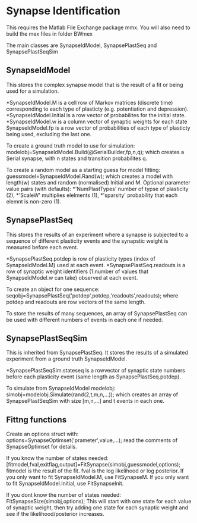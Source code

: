 Synapse Identification
======================

This requires the Matlab File Exchange package mmx.
You will also need to build the mex files in folder BWmex

The main classes are SynapseIdModel, SynapsePlastSeq and SynapsePlastSeqSim

SynapseIdModel
--------------

This stores the complex synapse model that is the result of a fit 
or being used for a simulation.

*SynapseIdModel.M is a cell row of Markov matrices (discrete time) 
corresponding to each type of plasticty (e.g. potentiation and depression).
*SynapseIdModel.Initial is a row vector of probabilites for the initial state.
*SynapseIdModel.w is a column vector of synaptic weights for each state
SynapseIdModel.fp is a row vector of probabilities of each type of plasticty
being used, excluding the last one.

To create a ground truth model to use for simulation:
    modelobj=SynapseIdModel.Build(@SerialBuilder,fp,n,q);
which creates a Serial synapse, with n states and transition probabilites q.

To create a random model as a starting guess for model fitting:
    guessmodel=SynapseIdModel.Rand(w);
which creates a model with length(w) states and random (normalised) Initial and M.
Optional parameter value pairs (with defaults): 
*'NumPlastTypes' number of typse of plasticity (2),
*'ScaleW' multiplies elelments (1),
*'sparsity' probability that each elemnt is non-zero (1).

SynapsePlastSeq
---------------

This stores the results of an experiment where a synapse is subjected to 
a sequence of different plasticity events and the synapstic weight is 
measured before each event.

*SynapsePlastSeq.potdep is row of plasticity types (index of SynapseIdModel.M)
used at each event.
*SynapsePlastSeq.readouts is a row of synaptic weight identifiers 
(1:number of values that SynapseIdModel.w can take) observed at each event.

To create an object for one sequence:
    seqobj=SynapsePlastSeq('potdep',potdep,'readouts',readouts);
where potdep and readouts are row vectors of the same length.

To store the results of many sequences, an array of SynapsePlastSeq can be 
used with different numbers of events in each one if needed.

SynapsePlastSeqSim
------------------

This is inherited from SynapsePlastSeq. It stores the results of a 
simulated experiment from a ground truth SynapseIdModel.

*SynapsePlastSeqSim.stateseq is a rowvector of synaptic state numbers 
before each plasticity event (same length as SynapsePlastSeq.potdep).

To simulate from SynapseIdModel modelobj:
    simobj=modelobj.Simulate(rand(2,t,m,n,...));
which creates an array of SynapsePlastSeqSim with size [m,n,...] and t events
in each one.


Fittng functions
----------------

Create an options struct with:
    options=SynapseOptimset('prameter',value,...);
read the comments of SynapseOptimset for details.

If you know the number of states needed:
    [fitmodel,fval,exitflag,output]=FitSynapse(simobj,guessmodel,options);
fitmodel is the result of the fit. fval is the log likelihood or log posterior.
If you only want to fit SynapseIdModel.M, use FitSynapseM.
If you only want to fit SynapseIdModel.Initial, use FitSynapseInit.

If you dont know the number of states needed:
    FitSynapseSize(simobj,options);
This will start with one state for each value of synaptic weight, 
then try adding one state for each synaptic weight and see if the 
likelihood/posterior increases.



